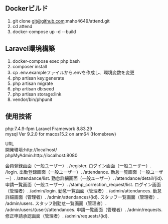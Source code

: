 ## Dockerビルド
1. git clone git@github.com:maho4649/attend.git
2. cd attend
3. docker-compose up -d --build


## Laravel環境構築
1. docker-compose exec php bash
2. composer install
3. cp .env.exampleファイルから.envを作成し、環境変数を変更
4. php artisan key:generate
5. php artisan migrate
6. php artisan db:seed
7. php artisan storage:link
8. vendor/bin/phpunit


## 使用技術
php:7.4.9-fpm
Laravel Framework 8.83.29  
mysql  Ver 9.2.0 for macos15.2 on arm64 (Homebrew)  
  
URL  
開発環境:http://localhost/  
phpMyAdmin:http://localhost:8080  

会員登録画面（一般ユーザー）. 
/register. 
ログイン画面（一般ユーザー）. 
/login. 
出勤登録画面（一般ユーザー）. 
/attendance. 
勤怠一覧画面（一般ユーザー）. 
/attendance/list. 
勤怠詳細画面（一般ユーザー）. 
/attendance/detail/{id}. 
申請一覧画面（一般ユーザー）. 
/stamp_correction_request/list. 
ログイン画面（管理者）. 
/admin/login. 
勤怠一覧画面（管理者）. 
/admin/attendances. 
勤怠詳細画面（管理者）. 
/admin/attendances/{id}. 
スタッフ一覧画面（管理者）. 
/admin/users. 
スタッフ別勤怠一覧画面（管理者）. 
/admin/users/{user}/attendances. 
申請一覧画面（管理者）. 
/admin/requests. 
修正申請承認画面（管理者）. 
/admin/requests/{id}. 